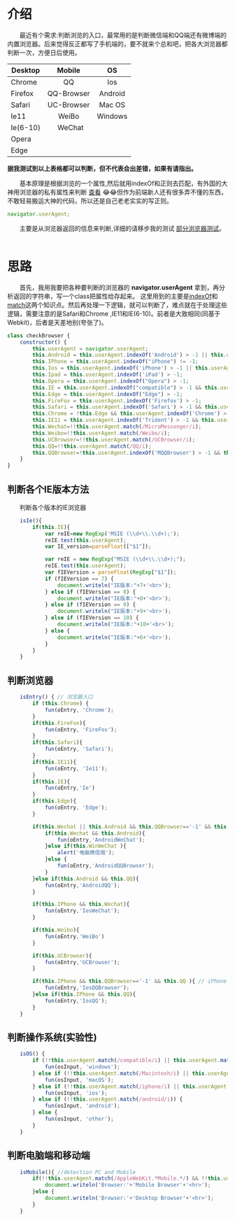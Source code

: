 # 介绍

&emsp;&emsp;最近有个需求:判断浏览的入口，最常用的是判断微信端和QQ端还有微博端的内置浏览器。后来觉得反正都写了手机端的，要不就来个总和吧，把各大浏览器都判断一次，方便日后使用。  

| Desktop   | Mobile        |	OS	|
| ----------|:-------------:|:----------:|
| Chrome    | QQ 			|  Ios			|          
| Firefox   | QQ-Browser    |	Android		|
| Safari	|  UC-Browser      |	Mac OS		|
| Ie11      | WeiBo 		|	Windows	|
| Ie(6-10)  |   WeChat	|		|
| Opera	 	|				 |			|
| Edge      |	 			|

__据我测试到以上表格都可以判断，但不代表会出差错，如果有请指出。__

&emsp;&emsp;基本原理是根据浏览的一个属性,然后就用indexOf和正则去匹配，有外国的大神用浏览器的私有属性来判断 [查看](https://stackoverflow.com/questions/9847580/how-to-detect-safari-chrome-ie-firefox-and-opera-browser) :joy::joy:但作为前端新人还有很多弄不懂的东西，不敢轻易搬运大神的代码，所以还是自己老老实实的写正则。

```JavaScript
navigator.userAgent;  
```
&emsp;&emsp;主要是从浏览器返回的信息来判断,详细的请移步我的测试 [部分浏览器测试](./Browser-test.txt)。  
# 思路

&emsp;&emsp;首先，我用我要把各种要判断的浏览器的 __navigator.userAgent__ 拿到，再分析返回的字符串，写一个class把属性给存起来。
这里用到的主要是[indexOf](https://developer.mozilla.org/zh-CN/docs/Web/JavaScript/Reference/Global_Objects/String/indexOf)和[match](https://developer.mozilla.org/zh-CN/docs/Web/JavaScript/Reference/Global_Objects/Symbol/match)这两个知识点。然后再处理一下逻辑，就可以判断了，难点就在于处理这些逻辑，需要注意的是Safari和Chrome ,IE11和IE(6-10)。前者是大致相同(同基于Webkit)，后者是天差地别(夸张了)。

```JavaScript
class checkBrowser {
    constructor() {
        this.userAgent = navigator.userAgent;
        this.Android = this.userAgent.indexOf('Android') > -1 || this.userAgent.indexOf('Linux') > -1;
        this.IPhone = this.userAgent.indexOf("iPhone") != -1;
        this.Ios = this.userAgent.indexOf('iPhone') > -1 || this.userAgent.indexOf('Mac') > -1;
        this.Ipad = this.userAgent.indexOf('iPad') > -1;
        this.Opera = this.userAgent.indexOf("Opera") > -1;
        this.IE = this.userAgent.indexOf("compatible") > -1 && this.userAgent.indexOf('MSIE') > -1 && !this.Opera;
        this.Edge = this.userAgent.indexOf("Edge") > -1;
        this.FireFox = this.userAgent.indexOf('Firefox') > -1;
        this.Safari = this.userAgent.indexOf('Safari') > -1 && this.userAgent.indexOf('Chrome') == -1;
        this.Chrome = !this.Edge && this.userAgent.indexOf('Chrome') > -1 && this.userAgent.indexOf('Safari') > -1;
        this.IE11 = this.userAgent.indexOf('Trident') > -1 && this.userAgent.indexOf('rv:11.0') > -1;
        this.Wechat=!!this.userAgent.match(/MicroMessenger/i);
        this.Weibo=!!this.userAgent.match(/Weibo/i);
        this.UCBrowser=!!this.userAgent.match(/UCBrowser/i);
        this.QQ=!!this.userAgent.match(/QQ/i);
        this.QQBrowser=!this.userAgent.indexOf('MQQBrowser') > -1 && this.userAgent.indexOf('QQ/');
    }
}
````
## 判断各个IE版本方法 

&emsp;&emsp;判断各个版本的IE浏览器  
```JavaScript
    isIe(){
        if(this.IE){
            var reIE=new RegExp('MSIE (\\d+\\.\\d+);');
            reIE.test(this.userAgent);
            var IE_version=parseFloat(["$1"]);

            var reIE = new RegExp("MSIE (\\d+\\.\\d+);");
            reIE.test(this.userAgent);
            var fIEVersion = parseFloat(RegExp["$1"]);
            if (fIEVersion == 7) {
                document.writeln("IE版本:"+7+'<br>');
            } else if (fIEVersion == 8) {
                document.writeln("IE版本:"+8+'<br>');
            } else if (fIEVersion == 9) {
                document.writeln("IE版本:"+9+'<br>');
            } else if (fIEVersion == 10) {
                document.writeln("IE版本:"+10+'<br>');
            } else {
                document.writeln("IE版本:"+6+'<br>');
            }
        }
    }
```

## 判断浏览器  
```JavaScript
    isEntry() { // 浏览器入口
        if (this.Chrome) {
            fun(oEntry, 'Chrome');
        }
        if(this.FireFox){
            fun(oEntry, 'FireFox');
        }
        if(this.Safari){
            fun(oEntry, 'Safari');
        }
        if(this.IE11){
            fun(oEntry, 'Ie11');
        }
        if(this.IE){
            fun(oEntry,'Ie')
        }
        if(this.Edge){
            fun(oEntry, 'Edge');
        }

        if(this.Wechat || this.Android && this.QQBrowser=='-1' && this.QQ){ // 判断安卓 QQ内置 或者 QQ浏览器  微信X5内核
            if(this.Wechat && this.Android){
                fun(oEntry,'AndroidWeChat');
            }else if(this.WinWeChat ){
                alert('电脑微信端');
            }else {
                fun(oEntry,'AndroidQQBrowser');
            }
        }else if(this.Android && this.QQ){
            fun(oEntry,'AndroidQQ');
        }

        if(this.IPhone && this.Wechat){
            fun(oEntry,'IosWeChat');
        }

        if(this.Weibo){
            fun(oEntry,'WeiBo')
        }

        if(this.UCBrowser){
            fun(oEntry,'UCBrowser');
        }

        if(this.IPhone && this.QQBrowser=='-1' && this.QQ ){ // iPhone QQ内置 或 QQ浏览器
            fun(oEntry,'IosQQBrowser');
        }else if(this.IPhone && this.QQ){
            fun(oEntry,'IosQQ');
        }
    }
```
## 判断操作系统(实验性)
```JavaScript
    isOS() {
        if (!!this.userAgent.match(/compatible/i) || this.userAgent.match(/Windows/i)) {
            fun(osInput, 'windows');
        } else if (!!this.userAgent.match(/Macintosh/i) || this.userAgent.match(/MacIntel/i)) { 
            fun(osInput, 'macOS');
        } else if (!!this.userAgent.match(/iphone/i) || this.userAgent.match(/Ipad/i)) {
            fun(osInput, 'ios');
        } else if (!!this.userAgent.match(/android/i)) {
            fun(osInput, 'android');
        } else {
            fun(osInput, 'other');
        }
    }
```
## 判断电脑端和移动端
```JavaScript
    isMobile(){ //detection PC and Mobile
        if(!!this.userAgent.match(/AppleWebKit.*Mobile.*/) && !!this.userAgent.match(/AppleWebKit/)){
            document.writeln('Browser:'+'Mobile Browser'+'<hr>');
        }else {
            document.writeln('Browser:'+'Desktop Browser'+'<hr>');
        }
    }
```










